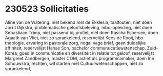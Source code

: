 # 230523 Sollicitaties
Aline van de Watering: niet bekend met de Ekklesia, taalfouten, niet doen
Jorrit Dijkstra, problematische geloofsbeleving, mbo-opleiding, niet doen
Sebastiaan Trimp, niet passend bij profiel, niet doen
Rascha Eijbersen, doen
Agaath van Vliet, niet zo sprankelend, reservelijst
Kees de Rooij, hbo theologie, ervaring in pastorale zorg, nogal vage brief, geen duidelijke affiniteit, reservelijst
Hahae Son, bachelor communucatiewetenschap, Zuid-Korea, goed in communicatie en diversiteit in relatie tot geloof, reservelijst
Margreet Zandbergen, master COM, actief als programmamaker, doen
Ine Schouwstra, rechten, wil starten met Cultuurwetenschappen, niet zo sprankelend, 